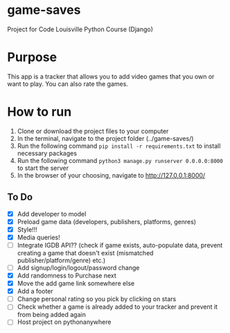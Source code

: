 # game-saves
Project for Code Louisville Python Course (Django)

# Purpose
This app is a tracker that allows you to add video games that you own or want to play. You can also rate the games. 

# How to run
1. Clone or download the project files to your computer
2. In the terminal, navigate to the project folder (../game-saves/)
3. Run the following command `pip install -r requirements.txt` to install necessary packages
4. Run the following command `python3 manage.py runserver 0.0.0.0:8000` to start the server
5. In the browser of your choosing, navigate to http://127.0.0.1:8000/


## To Do
- [X] Add developer to model
- [X] Preload game data (developers, publishers, platforms, genres)
- [X] Style!!!
- [X] Media queries!
- [ ] Integrate IGDB API?? (check if game exists, auto-populate data, prevent creating a game that doesn't exist (mismatched publisher/platform/genre) etc.)
- [ ] Add signup/login/logout/password change
- [X] Add randomness to Purchase next
- [X] Move the add game link somewhere else
- [X] Add a footer
- [ ] Change personal rating so you pick by clicking on stars
- [ ] Check whether a game is already added to your tracker and prevent it from being added again
- [ ] Host project on pythonanywhere
